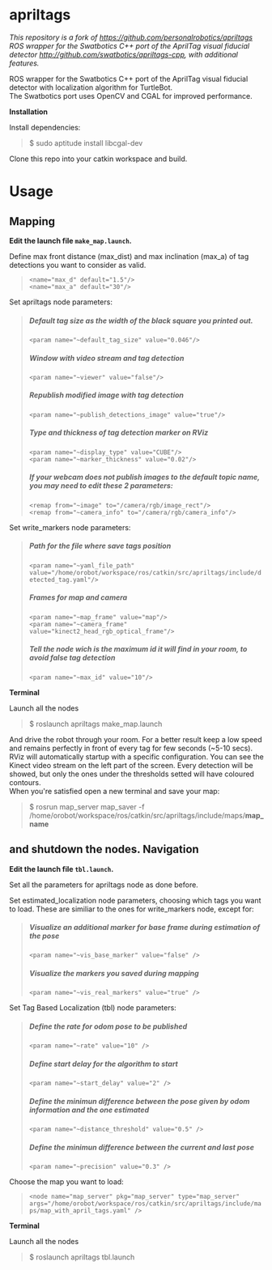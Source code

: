 apriltags
=========

*This repository is a fork of https://github.com/personalrobotics/apriltags ROS wrapper for the Swatbotics C++ port of the AprilTag visual fiducial detector http://github.com/swatbotics/apriltags-cpp, with additional features.*

ROS wrapper for the Swatbotics C++ port of the AprilTag visual fiducial detector with localization algorithm for TurtleBot.  
The Swatbotics port uses OpenCV and CGAL for improved performance.  

**Installation**

Install dependencies:  
> $ sudo aptitude install libcgal-dev

Clone this repo into your catkin workspace and build.

Usage
=====
Mapping
--------
**Edit the launch file `make_map.launch`.**    

Define max front distance (max_dist) and max inclination (max_a) of tag detections you want to consider as valid.   

> `<name="max_d" default="1.5"/>`          
> `<name="max_a" default="30"/>`

Set apriltags node parameters:    
>##### Default tag size as the width of the black square you printed out.
> `<param name="~default_tag_size" value="0.046"/>`    
>##### Window with video stream and tag detection  
> `<param name="~viewer" value="false"/>`   
>##### Republish modified image with tag detection   
> `<param name="~publish_detections_image" value="true"/>`    
>##### Type and thickness of tag detection marker on RViz 
> `<param name="~display_type" value="CUBE"/>`     
> `<param name="~marker_thickness" value="0.02"/>`
>##### If your webcam does not publish images to the default topic name, you may need to edit these 2 parameters:  
> `<remap from="~image" to="/camera/rgb/image_rect"/>`     
> `<remap from="~camera_info" to="/camera/rgb/camera_info"/>`  

Set write_markers node parameters:    
>##### Path for the file where save tags position  
> `<param name="~yaml_file_path" value="/home/orobot/workspace/ros/catkin/src/apriltags/include/detected_tag.yaml"/>`   
>##### Frames for map and camera    
> `<param name="~map_frame" value="map"/>`   
> `<param name="~camera_frame" value="kinect2_head_rgb_optical_frame"/>`    
>##### Tell the node wich is the maximum id it will find in your room, to avoid false tag detection   
> `<param name="~max_id" value="10"/>`   

**Terminal**

Launch all the nodes    
> $ roslaunch apriltags make_map.launch  

And drive the robot through your room. For a better result keep a low speed and remains perfectly in front of every tag for few seconds (~5-10 secs).   
RViz will automatically startup with a specific configuration. You can see the Kinect video stream on the left part of the screen. Every detection will be showed, but only the ones under the thresholds setted will have coloured contours.   
When you're satisfied open a new terminal and save your map:   
> $ rosrun map_server map_saver -f /home/orobot/workspace/ros/catkin/src/apriltags/include/maps/**map_name**  

and shutdown the nodes.
Navigation
----------
**Edit the launch file `tbl.launch`.**   

Set all the parameters for apriltags node as done before.  

Set estimated_localization node parameters, choosing which tags you want to load. These are similiar to the ones for write_markers node, except for:    
>##### Visualize an additional marker for base frame during estimation of the pose   
>`<param name="~vis_base_marker" value="false" />`   
>##### Visualize the markers you saved during mapping    
>`<param name="~vis_real_markers" value="true" /> `           

Set Tag Based Localization (tbl) node parameters:   
>##### Define the rate for odom pose to be published   
>`<param name="~rate" value="10" />`   
>##### Define start delay for the algorithm to start    
>`<param name="~start_delay" value="2" />`     
>##### Define the minimun difference between the pose given by odom information and the one estimated   
>`<param name="~distance_threshold" value="0.5" /> `   
>##### Define the minimun difference between the current and last pose    
>`<param name="~precision" value="0.3" />`

Choose the map you want to load:   
>`<node name="map_server" pkg="map_server" type="map_server" args="/home/orobot/workspace/ros/catkin/src/apriltags/include/maps/map_with_april_tags.yaml" />`

**Terminal**

Launch all the nodes    
> $ roslaunch apriltags tbl.launch   
